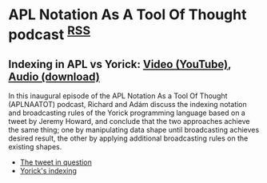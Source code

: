 <link rel="alternate" type="application/atom+xml" title="{{ site.title }}" href="/feed.xml">

# APL Notation As A Tool Of Thought podcast <sup>[RSS](/feed.xml)︎︎︎</sup>

## Indexing in APL vs Yorick: [Video (YouTube)](https://www.youtube.com/watch?v=R_dpMVyyCEo&list=PLYKQVqyrAEj8Q7BdOgakZCAGf6ReO1cue), [Audio (download)](/audio/2022-10-06-Indexing-in-APL-vs-Yorick.mp3)

In this inaugural episode of the APL Notation As a Tool Of Thought (APLNAATOT) podcast, Richard and Adám discuss the indexing notation and broadcasting rules of the Yorick programming language based on a tweet by Jeremy Howard, and conclude that the two approaches achieve the same thing; one by manipulating data shape until broadcasting achieves desired result, the other by applying additional broadcasting rules on the existing shapes.

* [The tweet in question](https://twitter.com/jeremyphoward/status/1575327412489187328)
* [Yorick's indexing](https://software.llnl.gov/yorick-doc/qref/qrfunc06.html)
